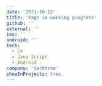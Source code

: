 ```yaml
---
date: '2021-10-12'
title: 'Page in working progress'
github: ''
external: ''
ios: ''
android: ''
tech:
  - C#
  - Java Script
  - Android
company: 'Sachtron'
showInProjects: true
---
```

